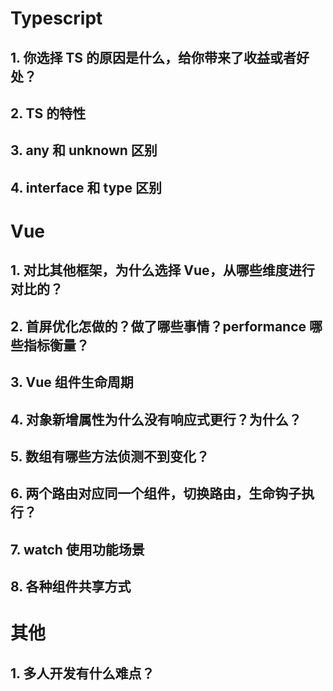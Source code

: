 # Typescript

## 1. 你选择 TS 的原因是什么，给你带来了收益或者好处？

## 2. TS 的特性

## 3. any 和 unknown 区别

## 4. interface 和 type 区别

# Vue

## 1. 对比其他框架，为什么选择 Vue，从哪些维度进行对比的？

## 2. 首屏优化怎做的？做了哪些事情？performance 哪些指标衡量？

## 3. Vue 组件生命周期

## 4. 对象新增属性为什么没有响应式更行？为什么？

## 5. 数组有哪些方法侦测不到变化？

## 6. 两个路由对应同一个组件，切换路由，生命钩子执行？

## 7. watch 使用功能场景

## 8. 各种组件共享方式

# 其他

## 1. 多人开发有什么难点？
